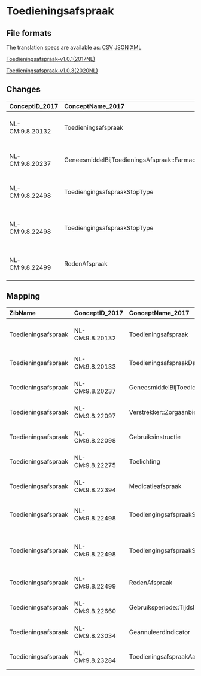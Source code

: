# Toedieningsafspraak
## File formats

The translation specs are available as: 
[CSV](../csv/Toedieningsafspraak.csv) [JSON](../json/Toedieningsafspraak.json) [XML](../xml/Toedieningsafspraak.xml)



[Toedieningsafspraak-v1.0.1(2017NL)](https://zibs.nl/wiki/Toedieningsafspraak-v1.0.1(2017NL))

[Toedieningsafspraak-v1.0.3(2020NL)](https://zibs.nl/wiki/Toedieningsafspraak-v1.0.3(2020NL))









## Changes

| ConceptID_2017   | ConceptName_2017                                         | Change        | TypeChange                         | Impact_heen   | TRANSLATIE_spec_heen                                                                                | Impact_terug   | TRANSLATIE_spec_terug                                                                               | Omschrijving                                                                                                                                                                                                          |
|:-----------------|:---------------------------------------------------------|:--------------|:-----------------------------------|:--------------|:----------------------------------------------------------------------------------------------------|:---------------|:----------------------------------------------------------------------------------------------------|:----------------------------------------------------------------------------------------------------------------------------------------------------------------------------------------------------------------------|
| NL-CM:9.8.20132  | Toedieningsafspraak                                      | oranje: minor | TERMINOLOGY MAPPING CONCEPT CHANGE | low           | SCT DefintionCode [blank] -> [422037009 Instrueren door zorgverlener over toediening van medicatie] | low            | SCT DefintionCode [422037009 Instrueren door zorgverlener over toediening van medicatie] -> [blank] | Toevoeging SNOMED CT code aan rootconcept.                                                                                                                                                                            |
| NL-CM:9.8.20237  | GeneesmiddelBijToedieningsAfspraak::FarmaceutischProduct | oranje: minor | CONCEPT NAME CHANGED (EN)          | low           | CONCEPT NAME CHANGED (EN): _::FarmaceuticalProduct-> _::PharmaceuticalProduct                       | low            | CONCEPT NAME CHANGED (EN): _::PharmaceuticalProduct -> _::FarmaceuticalProduct                      | In engelse vertaling overal Farmaceutical vervangen door Pharmaceutical (7X)                                                                                                                                          |
| NL-CM:9.8.22498  | ToediengingsafspraakStopType                             | oranje: minor | CONCEPT NAME CHANGED (NL)          | low           | ToediengingsafspraakStopType->ToedieningsafspraakStopType                                           | low            | ToedieningsafspraakStopType->ToediengingsafspraakStopType                                           | Tekstuele aanpassing typefout: ToedieningsafspraakStopType ipv ToediengingsafspraakStopType                                                                                                                           |
| NL-CM:9.8.22498  | ToediengingsafspraakStopType                             | oranje: minor | VALUESET CHANGES                   | medium        |                                                                                                     | medium         |                                                                                                     | De deprecated codes Drug therapy temporarily stopped en Drug therapy definitively stopped zijn vervangen door: 113371000146109 |definitief gestopt met medicatie en 113381000146106 |tijdelijk gestopt met medicatie. |
| NL-CM:9.8.22499  | RedenAfspraak                                            | oranje: minor | TERMINOLOGY MAPPING CONCEPT CHANGE | low           | SCT DefintionCode [blank] -> [112231000146109 Reden van toedieningsinstructies]                     | low            | SCT DefintionCode [112231000146109 Reden van toedieningsinstructies] -> [blank]                     | SNOMED coderingen met medicatieproces gelijk getrokken                                                                                                                                                                |

## Mapping

| ZibName             | ConceptID_2017   | ConceptName_2017                                         | Codelists_2017                                    | Change                  | ConceptID_2020   | ConceptName_2020                                         | Codelists_2020                                    | Bits     | Omschrijving                                                                                                                                                                                                          | TypeChange                         | Impact_heen   | TRANSLATIE_spec_heen                                                                                | Impact_terug   | TRANSLATIE_spec_terug                                                                               |
|:--------------------|:-----------------|:---------------------------------------------------------|:--------------------------------------------------|:------------------------|:-----------------|:---------------------------------------------------------|:--------------------------------------------------|:---------|:----------------------------------------------------------------------------------------------------------------------------------------------------------------------------------------------------------------------|:-----------------------------------|:--------------|:----------------------------------------------------------------------------------------------------|:---------------|:----------------------------------------------------------------------------------------------------|
| Toedieningsafspraak | NL-CM:9.8.20132  | Toedieningsafspraak                                      |                                                   | oranje: minor           | NL-CM:9.8.20132  | Toedieningsafspraak                                      |                                                   | ZIB-989  | Toevoeging SNOMED CT code aan rootconcept.                                                                                                                                                                            | TERMINOLOGY MAPPING CONCEPT CHANGE | low           | SCT DefintionCode [blank] -> [422037009 Instrueren door zorgverlener over toediening van medicatie] | low            | SCT DefintionCode [422037009 Instrueren door zorgverlener over toediening van medicatie] -> [blank] |
| Toedieningsafspraak | NL-CM:9.8.20133  | ToedieningsafspraakDatumTijd                             |                                                   | groen: geen wijzigingen | NL-CM:9.8.20133  | ToedieningsafspraakDatumTijd                             |                                                   |          |                                                                                                                                                                                                                       |                                    |               |                                                                                                     |                |                                                                                                     |
| Toedieningsafspraak | NL-CM:9.8.20237  | GeneesmiddelBijToedieningsAfspraak::FarmaceutischProduct |                                                   | oranje: minor           | NL-CM:9.8.20237  | GeneesmiddelBijToedieningsAfspraak::FarmaceutischProduct |                                                   | ZIB-911  | In engelse vertaling overal Farmaceutical vervangen door Pharmaceutical (7X)                                                                                                                                          | CONCEPT NAME CHANGED (EN)          | low           | CONCEPT NAME CHANGED (EN): _::FarmaceuticalProduct-> _::PharmaceuticalProduct                       | low            | CONCEPT NAME CHANGED (EN): _::PharmaceuticalProduct -> _::FarmaceuticalProduct                      |
| Toedieningsafspraak | NL-CM:9.8.22097  | Verstrekker::Zorgaanbieder                               |                                                   | groen: geen wijzigingen | NL-CM:9.8.22097  | Verstrekker::Zorgaanbieder                               |                                                   |          |                                                                                                                                                                                                                       |                                    |               |                                                                                                     |                |                                                                                                     |
| Toedieningsafspraak | NL-CM:9.8.22098  | Gebruiksinstructie                                       |                                                   | groen: geen wijzigingen | NL-CM:9.8.22098  | Gebruiksinstructie                                       |                                                   |          |                                                                                                                                                                                                                       |                                    |               |                                                                                                     |                |                                                                                                     |
| Toedieningsafspraak | NL-CM:9.8.22275  | Toelichting                                              |                                                   | groen: geen wijzigingen | NL-CM:9.8.22275  | Toelichting                                              |                                                   |          |                                                                                                                                                                                                                       |                                    |               |                                                                                                     |                |                                                                                                     |
| Toedieningsafspraak | NL-CM:9.8.22394  | Medicatieafspraak                                        |                                                   | groen: geen wijzigingen | NL-CM:9.8.22394  | Medicatieafspraak                                        |                                                   |          |                                                                                                                                                                                                                       |                                    |               |                                                                                                     |                |                                                                                                     |
| Toedieningsafspraak | NL-CM:9.8.22498  | ToediengingsafspraakStopType                             | ToedieningsafspraakStopTypeCodelijst              | oranje: minor           | NL-CM:9.8.22498  | ToedieningsafspraakStopType                              | ToedieningsafspraakStopTypeCodelijst              | ZIB-1006 | Tekstuele aanpassing typefout: ToedieningsafspraakStopType ipv ToediengingsafspraakStopType                                                                                                                           | CONCEPT NAME CHANGED (NL)          | low           | ToediengingsafspraakStopType->ToedieningsafspraakStopType                                           | low            | ToedieningsafspraakStopType->ToediengingsafspraakStopType                                           |
| Toedieningsafspraak | NL-CM:9.8.22498  | ToediengingsafspraakStopType                             | ToedieningsafspraakStopTypeCodelijst              | oranje: minor           | NL-CM:9.8.22498  | ToedieningsafspraakStopType                              | ToedieningsafspraakStopTypeCodelijst              | ZIB-1454 | De deprecated codes Drug therapy temporarily stopped en Drug therapy definitively stopped zijn vervangen door: 113371000146109 |definitief gestopt met medicatie en 113381000146106 |tijdelijk gestopt met medicatie. | VALUESET CHANGES                   | medium        |                                                                                                     | medium         |                                                                                                     |
| Toedieningsafspraak | NL-CM:9.8.22499  | RedenAfspraak                                            |                                                   | oranje: minor           | NL-CM:9.8.22499  | RedenAfspraak                                            |                                                   | ZIB-888  | SNOMED coderingen met medicatieproces gelijk getrokken                                                                                                                                                                | TERMINOLOGY MAPPING CONCEPT CHANGE | low           | SCT DefintionCode [blank] -> [112231000146109 Reden van toedieningsinstructies]                     | low            | SCT DefintionCode [112231000146109 Reden van toedieningsinstructies] -> [blank]                     |
| Toedieningsafspraak | NL-CM:9.8.22660  | Gebruiksperiode::TijdsInterval                           |                                                   | groen: geen wijzigingen | NL-CM:9.8.22660  | Gebruiksperiode::TijdsInterval                           |                                                   |          |                                                                                                                                                                                                                       |                                    |               |                                                                                                     |                |                                                                                                     |
| Toedieningsafspraak | NL-CM:9.8.23034  | GeannuleerdIndicator                                     |                                                   | groen: geen wijzigingen | NL-CM:9.8.23034  | GeannuleerdIndicator                                     |                                                   |          |                                                                                                                                                                                                                       |                                    |               |                                                                                                     |                |                                                                                                     |
| Toedieningsafspraak | NL-CM:9.8.23284  | ToedieningsafspraakAanvullendeInformatie                 | ToedieningsafspraakAanvullendeInformatieCodelijst | groen: geen wijzigingen | NL-CM:9.8.23284  | ToedieningsafspraakAanvullendeInformatie                 | ToedieningsafspraakAanvullendeInformatieCodelijst |          |                                                                                                                                                                                                                       |                                    |               |                                                                                                     |                |                                                                                                     |

